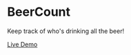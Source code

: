# BeerCount
Keep track of who's drinking all the beer!

[Live Demo](http://weirdwater.net/beerscore/)
